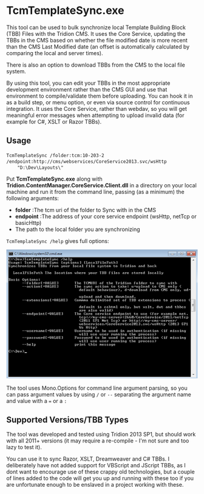 # TcmTemplateSync.exe #

This tool can be used to bulk synchronize local Template Building Block (TBB) Files with the Tridion CMS. It uses the Core Service, updating the TBBs in the CMS based on whether the file modified date is more recent than the CMS Last Modified date (an offset is automatically calculated by comparing the local and server times). 

There is also an option to download TBBs from the CMS to the local file system.

By using this tool, you can edit your TBBs in the most appropriate development environment rather than the CMS GUI and use that environment to compile/validate them before uploading. You can hook it in as a build step, or menu option, or even via source control for continuous integration. It uses the Core Service, rather than webdav, so you will get meaningful error messages when attempting to upload invalid data (for example for C#, XSLT or Razor TBBs).

## Usage ##

    TcmTemplateSync /folder:tcm:10-203-2 /endpoint:http://cms/webservices/CoreService2013.svc/wsHttp 
    	"D:\Dev\Layouts\"

Put **TcmTemplateSync.exe** along with **Tridion.ContentManager.CoreService.Client.dll** in a directory on your local machine and run it from the command line, passing (as a minimum) the following arguments:

- **folder** :The tcm uri of the folder to Sync with in the CMS
- **endpoint** :The address of your core service endpoint (wsHttp, netTcp or basicHttp)
- The path to the local folder you are synchronizing

`TcmTemplateSync /help` gives full options:

![](options.png)


The tool uses Mono.Options for command line argument parsing, so you can pass argument values by using `/` or `--` separating the argument name and value with a `=` or a `:`

## Supported Versions/TBB Types ##
The tool was developed and tested using Tridion 2013 SP1, but should work with all 2011+ versions (it may require a re-compile - I'm not sure and too lazy to test it). 

You can use it to sync Razor, XSLT, Dreamweaver and C# TBBs. I deliberately have not added support for VBScript and JScript TBBs, as I dont want to encourage use of these crappy old technologies, but a couple of lines added to the code will get you up and running with these too if you are unfortunate enough to be enslaved in a project working with these.




